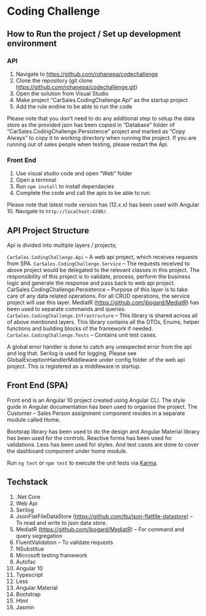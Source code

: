 # Coding Challenge

## How to Run the project / Set up development environment

### API

1. Navigate to <https://github.com/rohanepa/codechallenge>
2. Clone the repository (git clone <https://github.com/rohanepa/codechallenge.git>)
3. Open the solution from Visual Studio
4. Make project “CarSales.CodingChallenge.Api” as the startup project
5. Add the rule endine to be able to run the code

Please note that you don’t need to do any additional step to setup the data store as the provided json has been copied in “Database” folder of “CarSales.CodingChallenge.Persistence” project and marked as “Copy Always” to copy it to working directory when running the project. If you are running out of sales people when testing, please restart the Api.

### Front End

1. Use visual studio code and open “Web” folder
2. Open a terminal
3. Run `npm install` to install dependacies
4. Complete the code and call the apis to be able to run.

Please note that latest node version has (12.x.x) has been used with Angular 10. Navigate to `http://localhost:4200/`.

## API Project Structure

Api is divided into multiple layers / projects;

`CarSales.CodingChallenge.Api` – A web api project, which receives requests from SPA.
`CarSales.CodingChallenge.Service` – The requests received to above project would be delegated to the relevant classes in this project. The responsibility of this project is to validate, process, perform the business logic and generate the response and pass back to web api project.
CarSales.CodingChallenge.Persistence – Purpose of this layer is to take care of any data related operations. For all CRUD operations, the service project will use this layer. MediatR (<https://github.com/jbogard/MediatR>) has been used to separate commands and queries.
`CarSales.CodingChallenge.Infrastructure` – This library is shared across all of above mentioned layers. This library contains all the DTOs, Enums, helper functions and building blocks of the framework if needed.
`CarSales.CodingChallenge.Tests` – Contains unit test cases.

A global error handler is done to catch any unexpected error from the api and log that. Serilog is used for logging. Please see GlobalExceptionHandlerMiddleware under config folder of the web api project. This is registered as a middleware in startup.

## Front End (SPA)

Front end is an Angular 10 project created using Angular CLI. The style guide in Angular documentation has been used to organise the project. The Customer – Sales Person assignment component resides in a separate module called Home.

Bootsrap library has been used to do the design and Angular Material library has been used for the controls. Reactive forms has been used for validations. Less has been used for styles. And test cases are done to cover the dashboard component under home module.

Run `ng test` or `npm test` to execute the unit tests via [Karma](https://karma-runner.github.io).

## Techstack

1. .Net Core
2. Web Api
3. Serilog
4. JsonFlatFileDataStore (<https://github.com/ttu/json-flatfile-datastore>) – To read and write to json data store.
5. MediatR (<https://github.com/jbogard/MediatR>) – For command and query segregation
6. FluentValidation – To validate requests
7. NSubstitue
8. Microsoft testing framework
9. Autofac
10. Angular 10
11. Typescript
12. Less
13. Angular Material
14. Bootstrap
15. Html
16. Jasmin
